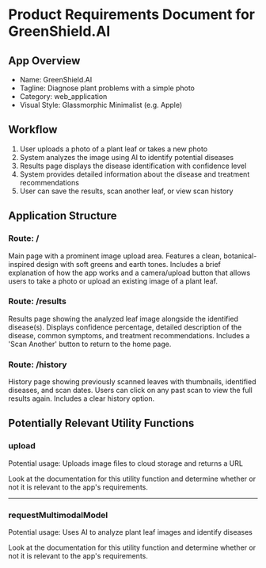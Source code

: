 # Product Requirements Document for GreenShield.AI

## App Overview
- Name: GreenShield.AI
- Tagline: Diagnose plant problems with a simple photo
- Category: web_application
- Visual Style: Glassmorphic Minimalist (e.g. Apple)

## Workflow

1. User uploads a photo of a plant leaf or takes a new photo
2. System analyzes the image using AI to identify potential diseases
3. Results page displays the disease identification with confidence level
4. System provides detailed information about the disease and treatment recommendations
5. User can save the results, scan another leaf, or view scan history

## Application Structure


### Route: /

Main page with a prominent image upload area. Features a clean, botanical-inspired design with soft greens and earth tones. Includes a brief explanation of how the app works and a camera/upload button that allows users to take a photo or upload an existing image of a plant leaf.


### Route: /results

Results page showing the analyzed leaf image alongside the identified disease(s). Displays confidence percentage, detailed description of the disease, common symptoms, and treatment recommendations. Includes a 'Scan Another' button to return to the home page.


### Route: /history

History page showing previously scanned leaves with thumbnails, identified diseases, and scan dates. Users can click on any past scan to view the full results again. Includes a clear history option.


## Potentially Relevant Utility Functions

### upload

Potential usage: Uploads image files to cloud storage and returns a URL

Look at the documentation for this utility function and determine whether or not it is relevant to the app's requirements.


----------------------------------

### requestMultimodalModel

Potential usage: Uses AI to analyze plant leaf images and identify diseases

Look at the documentation for this utility function and determine whether or not it is relevant to the app's requirements.